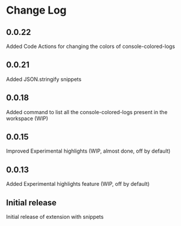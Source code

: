 # Change Log

## 0.0.22
Added Code Actions for changing the colors of console-colored-logs

## 0.0.21
Added JSON.stringify snippets

## 0.0.18
Added command to list all the console-colored-logs present in the workspace (WIP)

## 0.0.15
Improved Experimental highlights (WIP, almost done, off by default)

## 0.0.13
Added Experimental highlights feature (WIP, off by default)

## Initial release

Initial release of extension with snippets